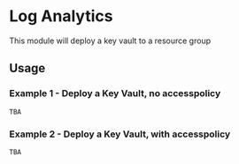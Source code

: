 # Log Analytics
This module will deploy a key vault to a resource group

## Usage

### Example 1 - Deploy a Key Vault, no accesspolicy
``` bicep
TBA
```

### Example 2 - Deploy a Key Vault, with accesspolicy
``` bicep
TBA
```
